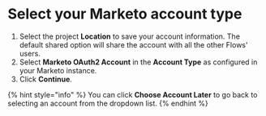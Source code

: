 # Select your Marketo account type

1. Select the project **Location** to save your account information. The default shared option will share the account with all the other Flows' users.
2. Select **Marketo OAuth2 Account** in the **Account Type** as configured in your Marketo instance.
3. Click **Continue**.

{% hint style="info" %}
You can click **Choose Account Later** to go back to selecting an account from the dropdown list.
{% endhint %}
